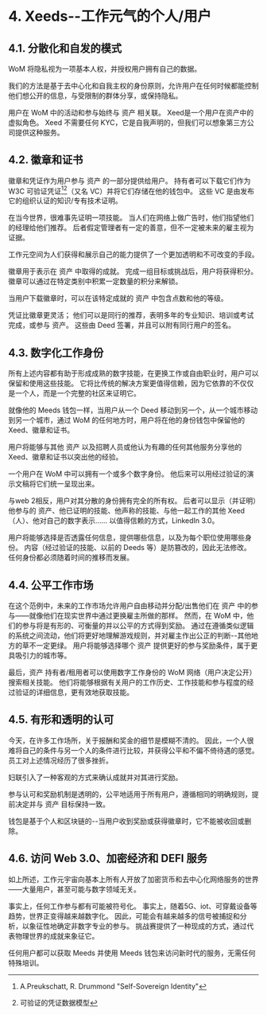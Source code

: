 # 4. Xeeds--工作元气的个人/用户

## 4.1. 分散化和自发的模式

WoM 将隐私视为一项基本人权，并授权用户拥有自己的数据。

我们的方法是基于去中心化和自我主权的身份原则，允许用户在任何时候都能控制他们想公开的信息，与受限制的群体分享，或保持隐私。

用户在 WoM 中的活动和参与始终与 资产 相关联。 Xeed是一个用户在资产中的虚拟角色。 Xeed 不需要任何 KYC，它是自我声明的，但我们可以想象第三方公司提供这种服务。

## 4.2. 徽章和证书

徽章和凭证作为用户参与 资产 的一部分提供给用户。 持有者可以下载它们作为 W3C 可验证凭证[^7][^8]（又名 VC）并将它们存储在他的钱包中。 这些 VC 是由发布它的组织认证的知识/专有技术证明。

在当今世界，很难事先证明一项技能。 当人们在网络上做广告时，他们指望他们的经理给他们推荐。 后者假定管理者有一定的善意，但不一定被未来的雇主视为证据。

工作元空间为人们获得和展示自己的能力提供了一个更加透明和不可改变的手段。

徽章用于表示在 资产 中取得的成就。 完成一组目标或挑战后，用户将获得积分。 徽章可以通过在特定类别中积累一定数量的积分来解锁。

当用户下载徽章时，可以在该特定成就的 资产 中包含点数和他的等级。

凭证比徽章更灵活； 他们可以是同行的推荐，表明多年的专业知识、培训或考试完成，或参与 资产。 这些由 Deed 签署，并且可以附有同行用户的签名。

## 4.3. 数字化工作身份

所有上述内容都有助于形成成熟的数字技能，在更换工作或自由职业时，用户可以保留和使用这些技能。 它将比传统的解决方案更值得信赖，因为它依靠的不仅仅是一个人，而是一个完整的社区来证明它。

就像他的 Meeds 钱包一样，当用户从一个 Deed 移动到另一个，从一个城市移动到另一个城市，通过 WoM 的任何地方时，用户将在他的身份钱包中保留他的 Xeed、徽章和证书。

用户将能够与其他 资产 以及招聘人员或他认为有趣的任何其他服务分享他的 Xeed、徽章和证书以突出他的经验。

一个用户在 WoM 中可以拥有一个或多个数字身份。 他后来可以用经过验证的演示文稿将它们统一呈现出来。

与web 2相反，用户对其分散的身份拥有完全的所有权。 后者可以显示（并证明）他参与的 资产、他已证明的技能、他声称的技能、与他一起工作的其他 Xeed（人）、他对自己的数字表示…… 以值得信赖的方式，LinkedIn 3.0。

用户将能够选择是否透露任何信息，提供哪些信息，以及为每个职位使用哪些身份。 内容（经过验证的技能、以前的 Deeds 等）是防篡改的，因此无法修改。 任何身份都必须随着时间的推移而发展。

## 4.4. 公平工作市场

在这个范例中，未来的工作市场允许用户自由移动并分配/出售他们在 资产 中的参与——就像他们在现实世界中通过更换雇主所做的那样。 然而，在 WoM 中，他们的参与将是有形的、可衡量的并以公平的方式得到奖励。 通过在遵循类似逻辑的系统之间流动，他们将更好地理解游戏规则，并对雇主作出公正的判断--其他地方的草不一定更绿。 用户将能够选择哪个 资产 提供更好的参与奖励条件，属于更具吸引力的城市等。

最后，资产 持有者/租用者可以使用数字工作身份的 WoM 网络（用户决定公开）搜索相关技能。 他们将能够根据有关用户的工作历史、工作技能和参与程度的经过验证的详细信息，更有效地获取技能。

## 4.5. 有形和透明的认可

今天，在许多工作场所，关于报酬和奖金的细节是模糊不清的。 因此，一个人很难将自己的条件与另一个人的条件进行比较，并获得公平和不偏不倚待遇的感觉。 员工对上述情况经历了很多挫折。

妇联引入了一种客观的方式来确认成就并对其进行奖励。

参与认可和奖励机制是透明的，公平地适用于所有用户，遵循相同的明确规则，提前决定并与 资产 目标保持一致。

钱包是基于个人和区块链的--当用户收到奖励或获得徽章时，它不能被收回或删除。

## 4.6. 访问 Web 3.0、加密经济和 DEFI 服务

如上所述，工作元宇宙向基本上所有人开放了加密货币和去中心化网络服务的世界——大量用户，甚至可能与数字领域无关。

事实上，任何工作参与都有可能被符号化。 事实上，随着5G、iot、可穿戴设备等趋势，世界正变得越来越数字化。 因此，可能会有越来越多的信号被捕捉和分析，以象征性地确定非数字专业的参与。 挑战赛提供了一种现成的方式，通过代表物理世界的成就来象征它。

任何用户都可以获取 Meeds 并使用 Meeds 钱包来访问新时代的服务，无需任何特殊培训。

[^7]: A.Preukschatt, R. Drummond "Self-Sovereign Identity"
[^8]: 可验证的凭证数据模型
